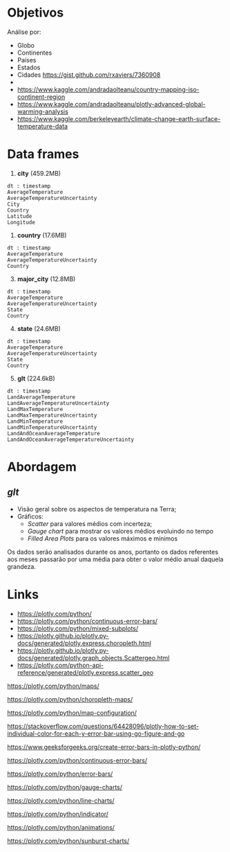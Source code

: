 # Objetivos


Análise por:
- Globo
- Continentes
- Países
- Estados
- Cidades
  https://gist.github.com/rxaviers/7360908
- 
- https://www.kaggle.com/andradaolteanu/country-mapping-iso-continent-region
- https://www.kaggle.com/andradaolteanu/plotly-advanced-global-warming-analysis
- https://www.kaggle.com/berkeleyearth/climate-change-earth-surface-temperature-data

# Data frames

1. **city** (459.2MB)

```
dt : timestamp                    
AverageTemperature          
AverageTemperatureUncertainty 
City                        
Country                        
Latitude                      
Longitude 
```

1. **country** (17.6MB)

```
dt : timestamp                    
AverageTemperature          
AverageTemperatureUncertainty                         
Country
```

3. **major_city** (12.8MB)

```
dt : timestamp                    
AverageTemperature          
AverageTemperatureUncertainty 
State                     
Country     
```

4. **state** (24.6MB)

```
dt : timestamp                    
AverageTemperature          
AverageTemperatureUncertainty 
State                    
Country                        
```

5. **glt** (224.6kB)

```
dt : timestamp                    
LandAverageTemperature
LandAverageTemperatureUncertainty
LandMaxTemperature 
LandMaxTemperatureUncertainty
LandMinTemperature
LandMinTemperatureUncertainty
LandAndOceanAverageTemperature
LandAndOceanAverageTemperatureUncertainty
``` 

# Abordagem

## *glt*

- Visão geral sobre os aspectos de temperatura na Terra;
- Gráficos:
  -  *Scatter* para valores médios com incerteza;
  -  *Gauge chart* para mostrar os valores médios evoluindo no tempo
  -  *Filled Area Plots* para os valores máximos e mínimos

Os dados serão analisados durante os anos, portanto os dados referentes aos meses passarão por uma média para obter o valor médio anual daquela grandeza.


# Links

- https://plotly.com/python/
- https://plotly.com/python/continuous-error-bars/
- https://plotly.com/python/mixed-subplots/
- https://plotly.github.io/plotly.py-docs/generated/plotly.express.choropleth.html
- https://plotly.github.io/plotly.py-docs/generated/plotly.graph_objects.Scattergeo.html
- https://plotly.com/python-api-reference/generated/plotly.express.scatter_geo

https://plotly.com/python/maps/

https://plotly.com/python/choropleth-maps/

https://plotly.com/python/map-configuration/

https://stackoverflow.com/questions/64428096/plotly-how-to-set-individual-color-for-each-y-error-bar-using-go-figure-and-go

https://www.geeksforgeeks.org/create-error-bars-in-plotly-python/

https://plotly.com/python/continuous-error-bars/

https://plotly.com/python/error-bars/

https://plotly.com/python/gauge-charts/

https://plotly.com/python/line-charts/

https://plotly.com/python/indicator/

https://plotly.com/python/animations/

https://plotly.com/python/sunburst-charts/